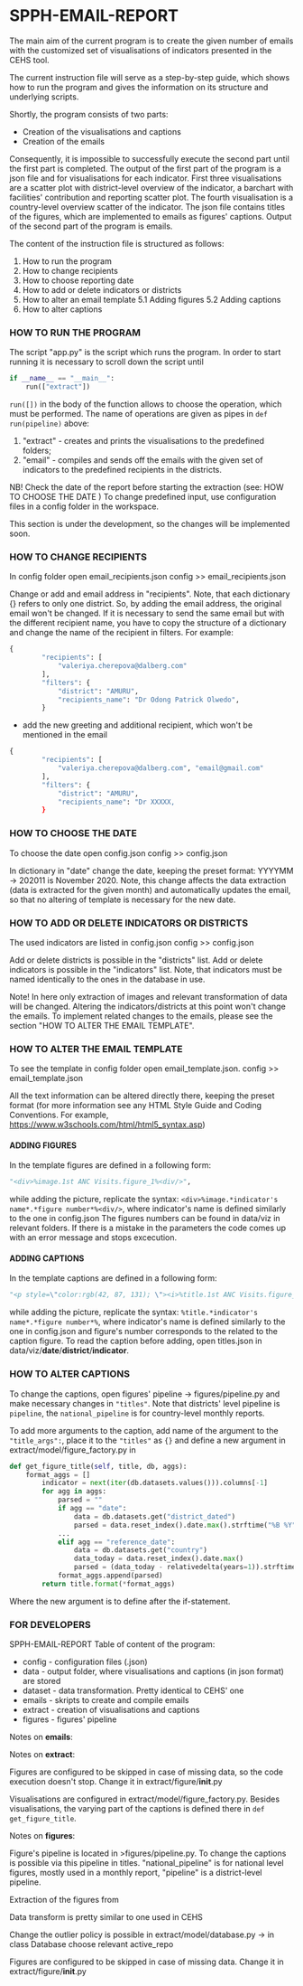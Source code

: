 # SPPH-EMAIL-REPORT 


The main aim of the current program is to create the given number of emails with the customized set of visualisations of indicators presented in the CEHS tool. 

The current instruction file will serve as a step-by-step guide, which shows how to run the program and gives the information on its structure and underlying scripts. 

Shortly, the program consists of two parts: 
* Creation of the visualisations and captions
* Creation of the emails

Consequently, it is impossible to successfully execute the second part until the first part is completed. 
The output of the first part of the program is a json file and for visualisations for each indicator. First three visualisations are a scatter plot with district-level overview of the indicator, a barchart with facilities' contribution and reporting scatter plot. The fourth visualisation is a country-level overview scatter of the indicator. The json file contains titles of the figures, which are implemented to emails as figures' captions. 
Output of the second part of the program is emails.
 

The content of the instruction file is structured as follows: 
1. How to run the program
2. How to change recipients
3. How to choose reporting date
4. How to add or delete indicators or districts
5. How to alter an email template
    5.1 Adding figures
    5.2 Adding captions 
6. How to alter captions    

### HOW TO RUN THE PROGRAM 

The script "app.py" is the script which runs the program. 
In order to start running it is necessary to scroll down the script until 
```python
if __name__ == "__main__":
    run(["extract"])
```

`run([])` in the body of the function allows to choose the operation, which must be performed. The name of operations are given as pipes in `def run(pipeline)` above: 
1. "extract" - creates and prints the visualisations to the predefined folders;
2. "email" - compiles and sends off the emails with the given set of indicators to the predefined recipients in the districts. 

NB! Check the date of the report before starting the extraction (see: HOW TO CHOOSE THE DATE )
To change predefined input, use configuration files in a config folder in the workspace. 

This section is under the development, so the changes will be implemented soon. 

### HOW TO CHANGE RECIPIENTS  

In config folder open email_recipients.json
config >> email_recipients.json

Change or add and email address in "recipients". Note, that each dictionary {} refers to only one district. So, by adding the email address, the original email won't be changed. 
If it is necessary to send the same email but with the different recipient name, you have to copy the structure of a dictionary and change the name of the recipient in filters. 
For example: 
```python
{
        "recipients": [
            "valeriya.cherepova@dalberg.com"
        ],
        "filters": {
            "district": "AMURU",
            "recipients_name": "Dr Odong Patrick Olwedo",
        }
```

+ add the new greeting and additional recipient, which won't be mentioned in the email 
```python
{
        "recipients": [
            "valeriya.cherepova@dalberg.com", "email@gmail.com" 
        ],
        "filters": {
            "district": "AMURU",
            "recipients_name": "Dr XXXXX,
        }
```

### HOW TO CHOOSE THE DATE 

To choose the date open config.json
config >> config.json

In dictionary in "date" change the date, keeping the preset format: YYYYMM -> 202011 is November 2020.
Note, this change affects the data extraction (data is extracted for the given month) and automatically updates the email, so that no altering of template is necessary for the new date.   

### HOW TO ADD OR DELETE INDICATORS OR DISTRICTS 

The used indicators are listed in config.json
config >> config.json

Add or delete districts is possible in the "districts" list.
Add or delete indicators is possible in the "indicators" list. Note, that indicators must be named identically to the ones in the database in use. 

Note! In here only extraction of images and relevant transformation of data will be changed. Altering the indicators/districts at this point won't change the emails. To implement related changes to the emails, please see the section "HOW TO ALTER THE EMAIL TEMPLATE". 

### HOW TO ALTER THE EMAIL TEMPLATE

To see the template in config folder open email_template.json.
config >> email_template.json

All the text information can be altered directly there, keeping the preset format (for more information see any HTML Style Guide and Coding Conventions. For example, https://www.w3schools.com/html/html5_syntax.asp)
#### ADDING FIGURES

In the template figures are defined in a following form:
```python
"<div>%image.1st ANC Visits.figure_1%<div/>",
```
while adding the picture, replicate the syntax: `<div>%image.*indicator's name*.*figure number*%<div/>`, where indicator's name is defined similarly to the one in config.json 
The figures numbers can be found in data/viz in relevant folders. 
If there is a mistake in the parameters the code comes up with an error message and stops excecution. 
#### ADDING CAPTIONS

In the template captions are defined in a following form:
```python
"<p style=\"color:rgb(42, 87, 131); \"><i>%title.1st ANC Visits.figure_1% </i></p>",
```
while adding the picture, replicate the syntax: `%title.*indicator's name*.*figure number*%`, where indicator's name is defined similarly to the one in config.json and figure's number corresponds to the related to the caption figure. To read the caption before adding, open titles.json in data/viz/**date**/**district**/**indicator**. 

### HOW TO ALTER CAPTIONS 

To change the captions, open figures' pipeline -> figures/pipeline.py and make necessary changes in `"titles"`. Note that districts' level pipeline is `pipeline`, the `national_pipeline` is for country-level monthly reports. 

To add more arguments to the caption, add name of the argument to the `"title_args":`, place it to the `"titles"` as `{}` and define a new argument in extract/model/figure_factory.py in 
```python
def get_figure_title(self, title, db, aggs):
    format_aggs = []
        indicator = next(iter(db.datasets.values())).columns[-1]
        for agg in aggs:
            parsed = ""
            if agg == "date":
                data = db.datasets.get("district_dated")
                parsed = data.reset_index().date.max().strftime("%B %Y")
            ...
            elif agg == "reference_date":
                data = db.datasets.get("country")
                data_today = data.reset_index().date.max()
                parsed = (data_today - relativedelta(years=1)).strftime("%B %Y")
            format_aggs.append(parsed)
        return title.format(*format_aggs)   
```
Where the new argument is to define after the if-statement. 


### FOR DEVELOPERS

SPPH-EMAIL-REPORT 
Table of content of the program: 
* config - configuration files (.json)
* data - output folder, where visualisations and captions (in json format) are stored
* dataset - data transformation. Pretty identical to CEHS' one
* emails - skripts to create and compile emails
* extract - creation of visualisations and captions
* figures - figures' pipeline 

Notes on **emails**: 

Notes on **extract**: 

Figures are configured to be skipped in case of missing data, so the code execution doesn't stop. Change it in extract/figure/__init__.py

Visualisations are configured in extract/model/figure_factory.py. Besides visualisations, the varying part of the captions is defined there in `def get_figure_title`. 



Notes on **figures**: 



Figure's pipeline is located in >figures/pipeline.py. To change the captions is possible via this pipeline in titles. 
"national_pipeline" is for national level figures, mostly used in a monthly report, "pipeline" is a district-level pipeline. 

Extraction of the figures from 

Data transform is pretty similar to one used in CEHS


Change the outlier policy is possible in extract/model/database.py -> in class Database choose relevant active_repo

Figures are configured to be skipped in case of missing data. Change it in extract/figure/__init__.py





    